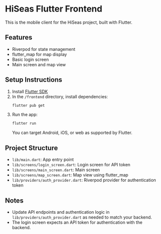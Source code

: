 # HiSeas Flutter Frontend

This is the mobile client for the HiSeas project, built with Flutter.

## Features
- Riverpod for state management
- flutter_map for map display
- Basic login screen
- Main screen and map view

## Setup Instructions
1. Install [Flutter SDK](https://docs.flutter.dev/get-started/install)
2. In the `/frontend` directory, install dependencies:
   ```bash
   flutter pub get
   ```
3. Run the app:
   ```bash
   flutter run
   ```
   You can target Android, iOS, or web as supported by Flutter.

## Project Structure
- `lib/main.dart`: App entry point
- `lib/screens/login_screen.dart`: Login screen for API token
- `lib/screens/main_screen.dart`: Main screen
- `lib/screens/map_screen.dart`: Map view using flutter_map
- `lib/providers/auth_provider.dart`: Riverpod provider for authentication token

## Notes
- Update API endpoints and authentication logic in `lib/providers/auth_provider.dart` as needed to match your backend.
- The login screen expects an API token for authentication with the backend.
